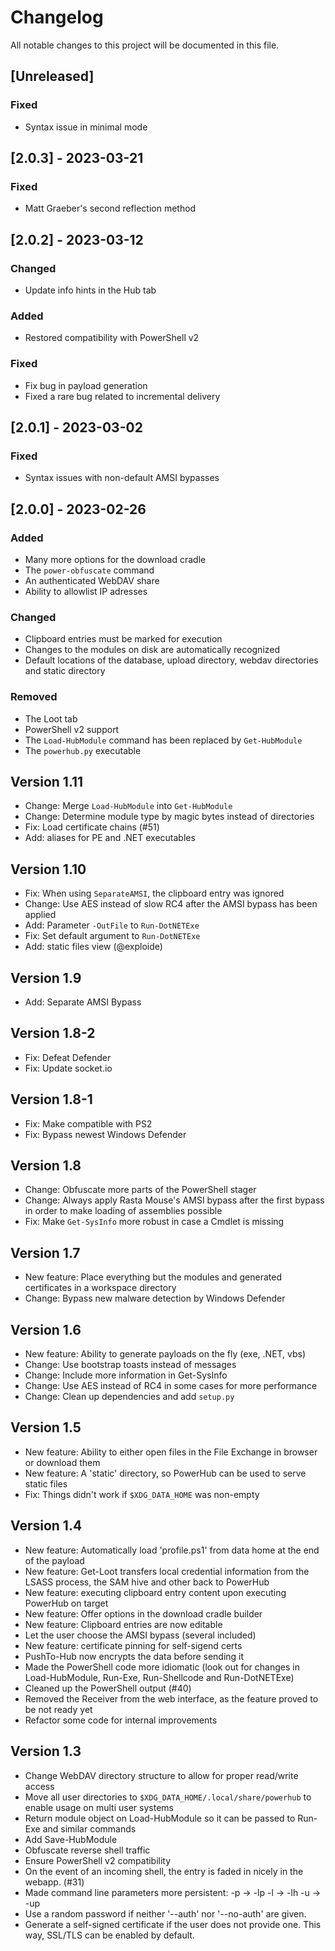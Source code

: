 Changelog
=========

All notable changes to this project will be documented in this file.

## [Unreleased]

### Fixed

* Syntax issue in minimal mode

## [2.0.3] - 2023-03-21

### Fixed

* Matt Graeber's second reflection method

## [2.0.2] - 2023-03-12

### Changed

* Update info hints in the Hub tab

### Added

* Restored compatibility with PowerShell v2

### Fixed

* Fix bug in payload generation
* Fixed a rare bug related to incremental delivery

## [2.0.1] - 2023-03-02

### Fixed

* Syntax issues with non-default AMSI bypasses

## [2.0.0] - 2023-02-26

### Added

* Many more options for the download cradle
* The `power-obfuscate` command
* An authenticated WebDAV share
* Ability to allowlist IP adresses

### Changed

* Clipboard entries must be marked for execution
* Changes to the modules on disk are automatically recognized
* Default locations of the database, upload directory, webdav directories
  and static directory

### Removed

* The Loot tab
* PowerShell v2 support
* The `Load-HubModule` command has been replaced by `Get-HubModule`
* The `powerhub.py` executable


Version 1.11
------------

* Change: Merge `Load-HubModule` into `Get-HubModule`
* Change: Determine module type by magic bytes instead of directories
* Fix: Load certificate chains (#51)
* Add: aliases for PE and .NET executables

Version 1.10
------------

* Fix: When using `SeparateAMSI`, the clipboard entry was ignored
* Change: Use AES instead of slow RC4 after the AMSI bypass has been applied
* Add: Parameter `-OutFile` to `Run-DotNETExe`
* Fix: Set default argument to `Run-DotNETExe`
* Add: static files view (@exploide)

Version 1.9
-----------

* Add: Separate AMSI Bypass

Version 1.8-2
-------------

* Fix: Defeat Defender
* Fix: Update socket.io

Version 1.8-1
-------------

* Fix: Make compatible with PS2
* Fix: Bypass newest Windows Defender

Version 1.8
-----------

* Change: Obfuscate more parts of the PowerShell stager
* Change: Always apply Rasta Mouse's AMSI bypass after the first bypass in
  order to make loading of assemblies possible
* Fix: Make `Get-SysInfo` more robust in case a Cmdlet is missing

Version 1.7
-----------

* New feature: Place everything but the modules and generated certificates
  in a workspace directory
* Change: Bypass new malware detection by Windows Defender

Version 1.6
-----------

* New feature: Ability to generate payloads on the fly (exe, .NET, vbs)
* Change: Use bootstrap toasts instead of messages
* Change: Include more information in Get-SysInfo
* Change: Use AES instead of RC4 in some cases for more performance
* Change: Clean up dependencies and add `setup.py`

Version 1.5
-----------

* New feature: Ability to either open files in the File Exchange in browser or
  download them
* New feature: A 'static' directory, so PowerHub can be used to serve static files
* Fix: Things didn't work if `$XDG_DATA_HOME` was non-empty

Version 1.4
-----------

* New feature: Automatically load 'profile.ps1' from data home at the end of
  the payload
* New feature: Get-Loot transfers local credential information from the
  LSASS process, the SAM hive and other back to PowerHub
* New feature: executing clipboard entry content upon executing PowerHub on
  target
* New feature: Offer options in the download cradle builder
* New feature: Clipboard entries are now editable
* Let the user choose the AMSI bypass (several included)
* New feature: certificate pinning for self-sigend certs
* PushTo-Hub now encrypts the data before sending it
* Made the PowerShell code more idiomatic (look out for changes in
  Load-HubModule, Run-Exe, Run-Shellcode and Run-DotNETExe)
* Cleaned up the PowerShell output (#40)
* Removed the Receiver from the web interface, as the feature proved to be
  not ready yet
* Refactor some code for internal improvements

Version 1.3
-----------

* Change WebDAV directory structure to allow for proper read/write access
* Move all user directories to `$XDG_DATA_HOME/.local/share/powerhub` to
  enable usage on multi user systems
* Return module object on Load-HubModule so it can be passed to Run-Exe and
  similar commands
* Add Save-HubModule
* Obfuscate reverse shell traffic
* Ensure PowerShell v2 compatibility
* On the event of an incoming shell, the entry is faded in nicely in the
  webapp. (#31)
* Made command line parameters more persistent:
  -p -> -lp
  -l -> -lh
  -u -> -up
* Use a random password if neither '--auth' nor '--no-auth' are given.
* Generate a self-signed certificate if the user does not provide one. This
  way, SSL/TLS can be enabled by default.
